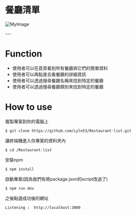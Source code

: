 # 餐廳清單
<p><img src="https://github.com/Lyle53/Restaurant-list/upload/main" alt="MyImage" /></p>	
---

# Function
* 使用者可以在首頁看到所有餐廳與它們的簡單資料
* 使用者可以再點進去看餐廳的詳細資訊
* 使用者可以透過搜尋餐廳名稱來找到特定的餐廳
* 使用者可以透過搜尋餐廳類別來找到特定的餐廳

# How to use
複製專案到你的電腦上

`$ git clone https://github.com/Lyle53/Restaurant-list.git`

讓終端機進入你專案的資料夾內

` $ cd /Restaurant-list `

安裝npm

` $ npm install `

啟動專案(因為我們有將package.json的script改過了)

` $ npm run dev `

之後點選成功後的網址

` Listening :  http://localhost:3000 `


